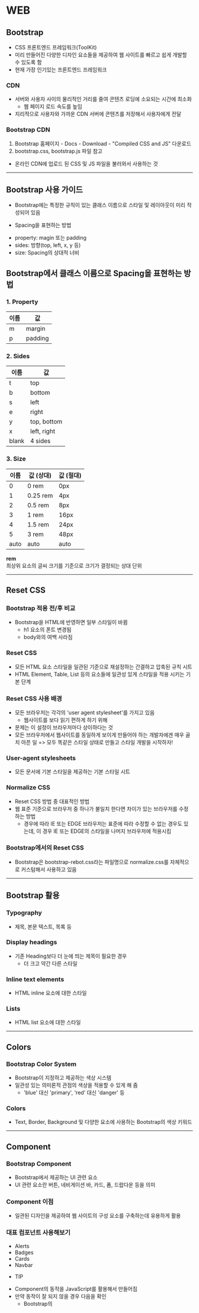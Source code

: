 # WEB
## Bootstrap
- CSS 프론트엔드 프레임워크(ToolKit)
- 미리 만들어진 다양한 디자인 요소들을 제공하여 웹 사이트를 빠르고 쉽게 개발할 수 있도록 함
- 현재 가장 인기있는 프론트엔드 프레임워크

### CDN
- 서버와 사용자 사이의 물리적인 거리를 줄여 콘텐츠 로딩에 소요되는 시간에 최소화
  - 웹 페이지 로드 속도를 높임
- 지리적으로 사용자와 가까운 CDN 서버에 콘텐츠를 저장해서 사용자에게 전달

### Bootstrap CDN
1. Bootstrap 홈페이지 - Docs - Download - "Compiled CSS and JS" 다운로드
2. bootstrap.css, bootstrap.js 파일 참고
  - 온라인 CDN에 업로드 된 CSS 및 JS 파일을 불러와서 사용하는 것

---

## Bootstrap 사용 가이드
- Bootstrap에는 특정한 규칙이 있는 클래스 이름으로 스타일 및 레이아웃이 미리 작성되어 있음

* Spacing을 표현하는 방법
- property: magin 또는 padding
- sides: 방향(top, left, x, y 등)
- size: Spacing의 상대적 너비


## Bootstrap에서 클래스 이름으로 Spacing을 표현하는 방법 

### 1. Property
| 이름 | 값      |
|------|---------|
| m    | margin  |
| p    | padding |


### 2. Sides
| 이름   | 값             |
|--------|----------------|
| t      | top            |
| b      | bottom         |
| s      | left           |
| e      | right          |
| y      | top, bottom    |
| x      | left, right    |
| blank  | 4 sides        |


### 3. Size
| 이름 | 값 (상대) | 값 (절대) |
|------|-----------|-----------|
| 0    | 0 rem     | 0px       |
| 1    | 0.25 rem  | 4px       |
| 2    | 0.5 rem   | 8px       |
| 3    | 1 rem     | 16px      |
| 4    | 1.5 rem   | 24px      |
| 5    | 3 rem     | 48px      |
| auto | auto      | auto      |

**rem**  
최상위 요소의 글씨 크기를 기준으로 크기가 결정되는 상대 단위


--- 

## Reset CSS
### Bootstrap 적용 전/후 비교
- Bootstrap을 HTML에 반영하면 일부 스타일이 바뀜
  - h1 요소의 폰트 변경됨
  - body와의 여백 사라짐

### Reset CSS
- 모든 HTML 요소 스타일을 일관된 기준으로 재설정하는 간결하고 압축된 규칙 시트
- HTML Element, Table, List 등의 요소들에 일관성 있게 스타일을 적용 시키는 기본 단계

### Reset CSS 사용 배경
- 모든 브라우저는 각각의 'user agent stylesheet'를 가지고 있음
  - 웹사이트를 보다 읽기 편하게 하기 위해
- 문제는 이 설정이 브라우저마다 상이하다는 것
- 모든 브라우저에서 웹사이트를 동일하게 보이게 만들어야 하는 개발자에겐 매우 골치 아픈 일
=> 모두 똑같은 스타일 상태로 만들고 스타일 개발을 시작하자! 

### User-agent stylesheets
- 모든 문서에 기본 스타일을 제공하는 기본 스타일 시트

### Normalize CSS
- Reset CSS 방법 중 대표적인 방법
- 웹 표준 기준으로 브라우저 중 하나가 불일치 한다면 차이가 있는 브라우저를 수정하는 방법
  - 경우에 따라 IE 또는 EDGE 브라우저는 표준에 따라 수정할 수 없는 경우도 있는데, 이 경우 IE 또는 EDGE의 스타일을 나머지 브라우저에 적용시킴

### Bootstrap에서의 Reset CSS
- Bootstrap은 bootstrap-rebot.css라는 파일명으로 normalize.css를 자체적으로 커스텀해서 사용하고 있음

---

## Bootstrap 활용
### Typography
- 제목, 본문 텍스트, 목록 등

### Display headings
- 기존 Heading보다 더 눈에 띄는 제목이 필요한 경우
  - 더 크고 약간 다른 스타일 

### Inline text elements
- HTML inline 요소에 대한 스타일

### Lists
- HTML list 요소에 대한 스타일

---

## Colors
### Bootstrap Color System
- Bootstrap이 지정하고 제공하는 색상 시스템
- 일관성 있는 의미론적 관점의 색상을 적용할 수 있게 해 줌
  - 'blue' 대신 'primary', 'red' 대신 'danger' 등

### Colors
- Text, Border, Background 및 다양한 요소에 사용하는 Bootstrap의 색상 키워드

--- 

## Component
### Bootstrap Component
- Bootstrap에서 제공하는 UI 관련 요소
- UI 관련 요소란 버튼, 네비게이션 바, 카드, 폼, 드랍다운 등을 의미

### Component 이점
- 일관된 디자인을 제공하여 웹 사이트의 구성 요소를 구축하는데 유용하게 활용

### 대표 컴포넌트 사용해보기 
- Alerts
- Badges
- Cards
- Navbar

* TIP
- Component의 동작을 JavaScript를 활용해서 만들어짐
- 만약 동작이 잘 되지 않을 경우 다음을 확인
  - Bootstrap의 <script> 요소가 잘 추가되어 있는지 확인
  - "data-*"로 시작하는 속성들이 잘 정의되어 있는지 확인

---

## Semantic Web
- 웹 데이터를 의미론적으로 구조화된 형태로 표현하는 방식
- 요소의 시각적 측면이 아닌 요소의 목적과 역할에 집중하는 방식

--- 

## Semantic in HTML
### HTML 요소가 의미를 가진 다는 것
- 외형보다는 요소 자체의 의미에 집중하는 것

### HTML Semantic Element
- 기본적이 모양과 기능 이외의 의미를 가지는 HTML 요소
- 검색엔진 및 개발자가 웹 페이지의 콘텐츠를 이해하기 쉽게 해줌

### HTML Semantic Element 예시 
- header
  - 소개 및 탐색에 도움을 주는 콘텐츠

- nav
  - 현재 페이지 내, 또는 다른 페이지로의 링크를 보여주는 구획

- main 
  - 문서의 주요 콘텐츠

- article
  - 독립적으로 구분해 배포하거나 될 수 있는 구성의 콘텐츠 구획

- section 
  - 문서의 독립적인 구획
  - 더 적합한 요소가 없을 때 사용

- aside
  - 문서의 주요 내용과 간접적으로만 연결된 부분

- footer
  - 가장 가까운 조상 구획(main, article 등)의 작성자, 저작권 정보, 관련 문서

---

## Semantic in CSS
### CSS 방법론
- CSS를 효율적이고 유지 보수가 용이하게 작성하기 위한 일련의 가이드라인 

### OOCSS (Object Oriented CSS)
- 객체 지향적 접근법을 적용하여 CSS를 구성하는 방법론
- 다음과 같은 순서로 진행
  1. 구조와 스킨을 분리
  2. 컨테이너와 콘텐츠를 분리 

### 1. 구조와 스킨 분리
- 구조와 스킨을 분리함으로써 기능성을 높임

### 2. 컨테이너와 콘텐츠 분리
- 객체에 직접 적용하는 대신 객체를 둘러싸는 컨테이너에 스타일을 적용
- 스타일을 정의할 때 위치에 의존적인 스타일을 사용하지 않도록 함
- 콘텐츠를 다른 컨테이너로 이동시키거나 재배치할 때 스타일이 깨지는 것을 방지

* Bootstrap의 미디어 객체(Utilities > Flex > Media object)는 컨테이너와 콘텐츠 분리 원칙을 잘 보여주는 예시 

--- 

## Bootstrap을 사용하는 이유
- 가장 많이 사용되는 CSS 프레임 워크
- 사전에 디자인된 다양한 컴포넌트 및 기능
  - 빠른 개발과 유지보수
- 손쉬운 반응형 웹 디자인과 구현
- 커스터마이징(customizing)이 용이
- 크로스 브라우징(Cross browsing) 지원
  - 모든 주요 브라우저에서 작동하도록 설계되어 있음

---

## 의미론적 마크업
### 의미론적 마크업이 필요한 이유
- 검색엔진 최적화(SEO)
  - 검색 엔진이 해당 웹 사이트를 분석하기 쉽게 만들어 검색 순위에 영향을 줌

- 웹 접근성(Web Accessibility)
  - 웹 사이트, 도구, 기술이 고령자나 장애를 가진 사용자들이 사용할 수 있도록 설계 및 개발하는 것
  - ex) 스크린 리더를 통해 전맹 시각장애 사용자에게 웹의 글씨를 읽어줌

=> HTML (콘텐츠 구조와 의미) / CSS(레이아웃과 디자인)